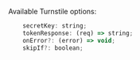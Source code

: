 Available Turnstile options:

```javascript
    secretKey: string;
    tokenResponse: (req) => string;
    onError?: (error) => void;
    skipIf?: boolean;
```
